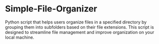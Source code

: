 # Simple-File-Organizer
Python script that helps users organize files in a specified directory by grouping them into subfolders based on their file extensions. This script is designed to streamline file management and improve organization on your local machine.
